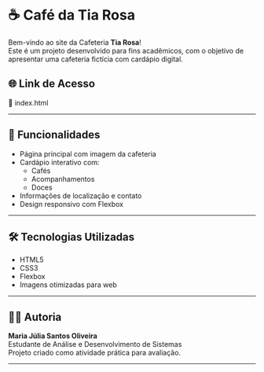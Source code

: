 # ☕ Café da Tia Rosa

Bem-vindo ao site da Cafeteria **Tia Rosa**!  
Este é um projeto desenvolvido para fins acadêmicos, com o objetivo de apresentar uma cafeteria fictícia com cardápio digital.

## 🌐 Link de Acesso
🔗   index.html

---

## 📌 Funcionalidades
- Página principal com imagem da cafeteria
- Cardápio interativo com:
  - Cafés
  - Acompanhamentos
  - Doces
- Informações de localização e contato
- Design responsivo com Flexbox

---

## 🛠️ Tecnologias Utilizadas
- HTML5
- CSS3
- Flexbox
- Imagens otimizadas para web

---

## 👩‍💻 Autoria
**Maria Júlia Santos Oliveira**  
Estudante de Análise e Desenvolvimento de Sistemas  
Projeto criado como atividade prática para avaliação.

---


